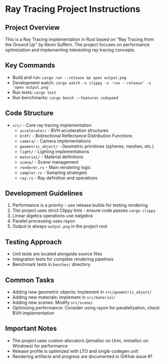 # Ray Tracing Project Instructions

## Project Overview
This is a Ray Tracing implementation in Rust based on "Ray Tracing from the Ground Up" by Kevin Suffern. The project focuses on performance optimization and implementing interesting ray tracing concepts.

## Key Commands
- Build and run: `cargo run --release && open output.png`
- Development watch: `cargo watch -x clippy -x 'run --release' -s 'open output.png'`
- Run tests: `cargo test`
- Run benchmarks: `cargo bench --features codspeed`

## Code Structure
- `src/` - Core ray tracing implementation
  - `accelerator/` - BVH acceleration structures
  - `brdf/` - Bidirectional Reflectance Distribution Functions
  - `camera/` - Camera implementations
  - `geometric_object/` - Geometric primitives (spheres, meshes, etc.)
  - `light/` - Lighting implementations
  - `material/` - Material definitions
  - `scene/` - Scene management
  - `renderer.rs` - Main rendering logic
  - `sampler.rs` - Sampling strategies
  - `ray.rs` - Ray definition and operations

## Development Guidelines
1. Performance is a priority - use release builds for testing rendering
2. The project uses strict Clippy lints - ensure code passes `cargo clippy`
3. Linear algebra operations use nalgebra
4. Parallel processing uses rayon
5. Output is always `output.png` in the project root

## Testing Approach
- Unit tests are located alongside source files
- Integration tests for complete rendering pipelines
- Benchmark tests in `benches/` directory

## Common Tasks
- Adding new geometric objects: Implement in `src/geometric_object/`
- Adding new materials: Implement in `src/material/`
- Adding new scenes: Modify `src/scene/`
- Optimizing performance: Consider using rayon for parallelization, check BVH implementation

## Important Notes
- The project uses custom allocators (jemalloc on Unix, mimalloc on Windows) for performance
- Release profile is optimized with LTO and single codegen unit
- Rendering artifacts and progress are documented in GitHub issue #1